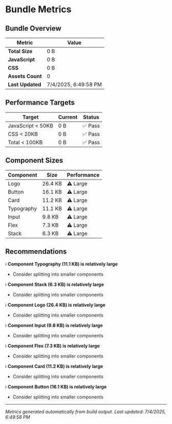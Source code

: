 # Bundle Metrics

## Bundle Overview

| Metric | Value |
|--------|-------|
| **Total Size** | 0 B |
| **JavaScript** | 0 B |
| **CSS** | 0 B |
| **Assets Count** | 0 |
| **Last Updated** | 7/4/2025, 6:49:58 PM |

## Performance Targets

| Target | Current | Status |
|--------|---------|--------|
| JavaScript < 50KB | 0 B | ✅ Pass |
| CSS < 20KB | 0 B | ✅ Pass |
| Total < 100KB | 0 B | ✅ Pass |

## Component Sizes

| Component | Size | Performance |
|-----------|------|-------------|
| Logo | 26.4 KB | ⚠️ Large |
| Button | 16.1 KB | ⚠️ Large |
| Card | 11.2 KB | ⚠️ Large |
| Typography | 11.1 KB | ⚠️ Large |
| Input | 9.8 KB | ⚠️ Large |
| Flex | 7.3 KB | ⚠️ Large |
| Stack | 6.3 KB | ⚠️ Large |

## Recommendations

ℹ️ **Component Typography (11.1 KB) is relatively large**
   - Consider splitting into smaller components

ℹ️ **Component Stack (6.3 KB) is relatively large**
   - Consider splitting into smaller components

ℹ️ **Component Logo (26.4 KB) is relatively large**
   - Consider splitting into smaller components

ℹ️ **Component Input (9.8 KB) is relatively large**
   - Consider splitting into smaller components

ℹ️ **Component Flex (7.3 KB) is relatively large**
   - Consider splitting into smaller components

ℹ️ **Component Card (11.2 KB) is relatively large**
   - Consider splitting into smaller components

ℹ️ **Component Button (16.1 KB) is relatively large**
   - Consider splitting into smaller components

---

*Metrics generated automatically from build output.*
*Last updated: 7/4/2025, 6:49:58 PM*
